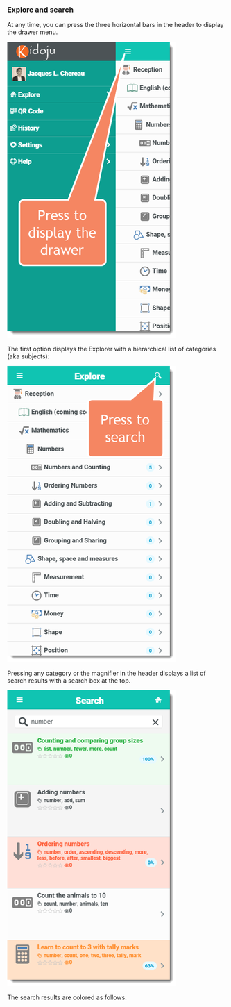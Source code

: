 ### Explore and search

At any time, you can press the three horizontal bars in the header to display the drawer menu.

![](/assets/Mobile_Explore_And_Search_01.png)

The first option displays the Explorer with a hierarchical list of categories \(aka subjects\):

![](/assets/Mobile_Explore_And_Search_02.png)

Pressing any category or the magnifier in the header displays a list of search results with a search box at the top.

![](/assets/Mobile_Explore_And_Search_03.png)

The search results are colored as follows:

